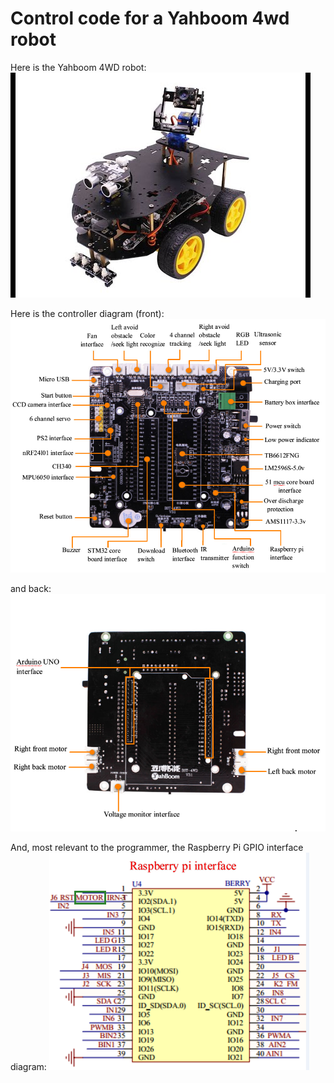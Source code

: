 # Control code for a Yahboom 4wd robot

Here is the Yahboom 4WD robot: 
![yahboom 4wd](img/yahboom4wd.jpg)

Here is the controller diagram (front):
![front](img/front.png)

and back:
![back](img/back.png)

And, most relevant to the programmer, the Raspberry Pi GPIO interface diagram:
![rpi interface](img/raspberry-pi-interface.png)